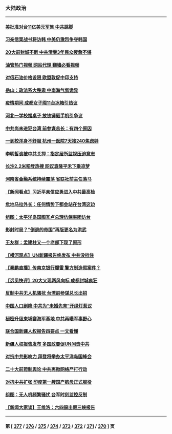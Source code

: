 ### 大陆政治
---
#### [美批准对台11亿美元军售 中共跳脚](../../pages/ncid277/n13816926.md?09040445) 
#### [习亲信栗战书将访韩 中美仍激烈争夺韩国](../../pages/ncid277/n13816954.md?09040445) 
#### [20大前封城不断 中共清零3年民众疲惫不堪](../../pages/ncid277/n13816934.md?09040445) 
#### [油管热门视频 网站代理 翻墙必看视频](http://209.222.30.114:81/youtube.html?09040445)
#### [对俄石油价格设限 欧盟敦促中印支持](../../pages/ncid277/n13816883.md?09040445) 
#### [岳山：政法系大整肃 中南海气氛诡异](../../pages/ncid277/n13816877.md?09040445) 
#### [疫情期间 成都女子囤11台冰箱引热议](../../pages/ncid277/n13816816.md?09040445) 
#### [河北一学校摆桌子 放铁锤砸手机引争议](../../pages/ncid277/n13816760.md?09040445) 
#### [中共尚未进犯台湾 前参谋总长：有四个原因](../../pages/ncid277/n13816751.md?09040445) 
#### [一到校浑身不舒服 杭州一医院7天接240焦虑娃](../../pages/ncid277/n13816743.md?09040445) 
#### [李明哲谈被中共关押：指定居所监视压迫意志](../../pages/ncid277/n13816715.md?09040445) 
#### [长沙2.2米稻登热搜 网议袁隆平禾下乘凉梦](../../pages/ncid277/n13816688.md?09040445) 
#### [河南省金融系统持续震荡 省联社前主任落马](../../pages/ncid277/n13816673.md?09040445) 
#### [【新闻看点】习近平亲信应勇进入中共最高检](../../pages/ncid277/n13816481.md?09040445) 
#### [危地马拉外长：任何情势下都会站在台湾这边](../../pages/ncid277/n13816582.md?09040445) 
#### [组图：太平洋岛国图瓦卢总理伉俪率团访台](../../pages/ncid277/n13816546.md?09040445) 
#### [影射时局？“倒退的帝国”再版更名为洪武](../../pages/ncid277/n13816536.md?09040445) 
#### [王友群：孟建柱又一个老部下现了原形](../../pages/ncid277/n13816442.md?09040445) 
#### [【横河观点】UN新疆报告终发布 中共没挡住](../../pages/ncid277/n13816447.md?09040445) 
#### [【秦鹏直播】传南京银行爆雷 警方制造假案件？](../../pages/ncid277/n13816478.md?09040445) 
#### [【远见快评】20大又现两风向标 成都封城疯狂](../../pages/ncid277/n13816482.md?09040445) 
#### [反制中共无人机骚扰 台湾前参谋总长出招](../../pages/ncid277/n13816415.md?09040445) 
#### [中国人口剧降 中共为“未婚先育”开绿灯惹议](../../pages/ncid277/n13816383.md?09040445) 
#### [秘密升级柬埔寨海军基地 中共再曝军事野心](../../pages/ncid277/n13816464.md?09040445) 
#### [联合国新疆人权报告四要点 一文看懂](../../pages/ncid277/n13816430.md?09040445) 
#### [新疆人权报告发布 多国政要促UN问责中共](../../pages/ncid277/n13816425.md?09040445) 
#### [对抗中共影响力 拜登将举办太平洋岛国峰会](../../pages/ncid277/n13816412.md?09040445) 
#### [二十大前箝制舆论 中共再掀网络严打行动](../../pages/ncid277/n13816382.md?09040445) 
#### [对抗中共扩张 印度第一艘国产航母正式服役](../../pages/ncid277/n13816193.md?09040445) 
#### [组图：无人机频繁骚扰 台军时刻监控反制](../../pages/ncid277/n13816197.md?09040445) 
#### [【新闻大家谈】王维洛：六四逼出假三峡报告](../../pages/ncid277/n13815729.md?09040445) 

---
#### 第 [ [377](./377.md?09040445) / [376](./376.md?09040445) / [375](./375.md?09040445) / [374](./374.md?09040445) / [373](./373.md?09040445) / [372](./372.md?09040445) / [371](./371.md?09040445) / [370](./370.md?09040445) ] 页
